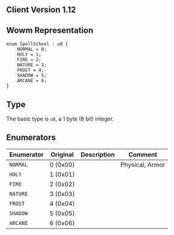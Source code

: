 ## Client Version 1.12

## Wowm Representation
```rust,ignore
enum SpellSchool : u8 {
    NORMAL = 0;    
    HOLY = 1;    
    FIRE = 2;    
    NATURE = 3;    
    FROST = 4;    
    SHADOW = 5;    
    ARCANE = 6;    
}

```
## Type
The basic type is `u8`, a 1 byte (8 bit) integer.
## Enumerators
| Enumerator | Original  | Description | Comment |
| --------- | -------- | ----------- | ------- |
| `NORMAL` | 0 (0x00) |  | Physical, Armor |
| `HOLY` | 1 (0x01) |  |  |
| `FIRE` | 2 (0x02) |  |  |
| `NATURE` | 3 (0x03) |  |  |
| `FROST` | 4 (0x04) |  |  |
| `SHADOW` | 5 (0x05) |  |  |
| `ARCANE` | 6 (0x06) |  |  |
